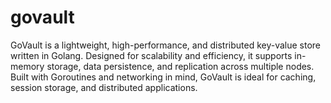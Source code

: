 # govault
GoVault is a lightweight, high-performance, and distributed key-value store written in Golang. Designed for scalability and efficiency, it supports in-memory storage, data persistence, and replication across multiple nodes. Built with Goroutines and networking in mind, GoVault is ideal for caching, session storage, and distributed applications.
